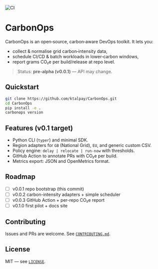 ![CI](https://github.com/ktalpay/CarbonOps/actions/workflows/ci.yml/badge.svg)

# CarbonOps

CarbonOps is an open‑source, carbon‑aware DevOps toolkit. It lets you:
- collect & normalise grid carbon‑intensity data,
- schedule CI/CD & batch workloads in lower‑carbon windows,
- report grams CO₂e per build/release at repo level.

> Status: **pre‑alpha (v0.0.1)** — API may change.

## Quickstart

```bash
git clone https://github.com/ktalpay/CarbonOps.git
cd CarbonOps
pip install -e .
carbonops version
```

## Features (v0.1 target)
- Python CLI (`typer`) and minimal SDK.
- Region adapters for `GB` (National Grid), `EU`, and generic custom CSV.
- Policy engine: `delay | relocate | run-now` with thresholds.
- GitHub Action to annotate PRs with CO₂e per build.
- Metrics export: JSON and OpenMetrics format.

## Roadmap
- [ ] v0.0.1 repo bootstrap (this commit)
- [ ] v0.0.2 carbon-intensity adapters + simple scheduler
- [ ] v0.0.3 GitHub Action + per-repo CO₂e report
- [ ] v0.1.0 first pilot + docs site

## Contributing
Issues and PRs are welcome. See [`CONTRIBUTING.md`](CONTRIBUTING.md).

## License
MIT — see [`LICENSE`](LICENSE).
